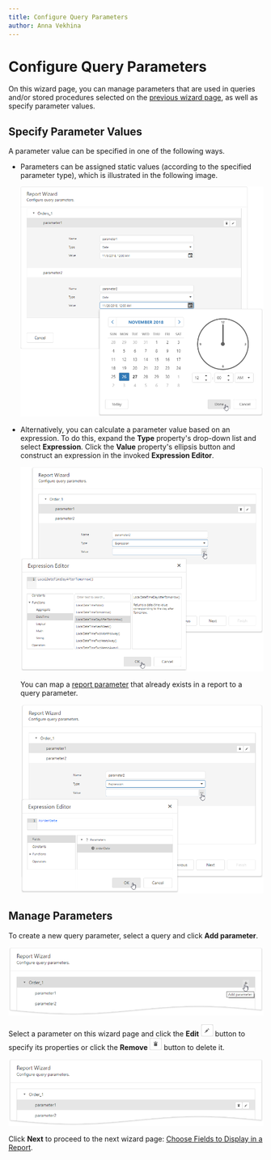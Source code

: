 ```yaml
---
title: Configure Query Parameters
author: Anna Vekhina
---
```

# Configure Query Parameters

On this wizard page, you can manage parameters that are used in queries and/or stored procedures selected on the [previous wizard page](create-a-query-or-select-a-stored-procedure.md), as well as specify parameter values.

## Specify Parameter Values

A parameter value can be specified in one of the following ways.
* Parameters can be assigned static values (according to the specified parameter type), which is illustrated in the following image.
	
	![](../../../../../images/eurd-web-data-source-wizard-multi-query-configure-parameters-static-values-date-time.png)

* Alternatively, you can calculate a parameter value based on an expression. To do this, expand the **Type** property's drop-down list and select **Expression**. Click the **Value** property's ellipsis button and construct an expression in the invoked **Expression Editor**. 

    ![](../../../../../images/eurd-web-data-source-wizard-configure-query-parameters-expression-editor.png)

    You can map a [report parameter](../../../../shape-report-data/use-report-parameters.md) that already exists in a report to a query parameter.
	
	![](../../../../../images/eurd-web-report-wizard-page-multi-query-parameters.png)

## Manage Parameters

To create a new query parameter, select a query and click **Add parameter**.

![](../../../../../images/eurd-web-report-wizard-add-query-parameter.png)

Select a parameter on this wizard page and click the **Edit** ![](../../../../../images/eurd-web-report-wizard-edit-query.png) button to specify its properties or click the **Remove** ![](../../../../../images/eurd-web-report-wizard-remove-query.png) button to delete it.

![](../../../../../images/eurd-web-report-wizard-edit-query-parameter.png)

Click **Next** to proceed to the next wizard page: [Choose Fields to Display in a Report](../choose-fields-to-display-in-a-report.md).